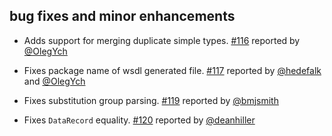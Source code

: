 ## bug fixes and minor enhancements
- Adds support for merging duplicate simple types. [#116][#116] reported by [@OlegYch][@OlegYch]
- Fixes package name of wsdl generated file. [#117][#117] reported by [@hedefalk][@hedefalk] and [@OlegYch][@OlegYch]
- Fixes substitution group parsing. [#119][#119] reported by [@bmjsmith][@bmjsmith]
- Fixes `DataRecord` equality. [#120][#120] reported by [@deanhiller][@deanhiller]

  [#116]: https://github.com/eed3si9n/scalaxb/issues/116
  [#117]: https://github.com/eed3si9n/scalaxb/issues/117
  [#119]: https://github.com/eed3si9n/scalaxb/issues/119
  [#120]: https://github.com/eed3si9n/scalaxb/issues/120
  [@OlegYch]: https://github.com/OlegYch
  [@hedefalk]: https://github.com/hedefalk
  [@bmjsmith]: https://github.com/bmjsmith
  [@deanhiller]: https://github.com/deanhiller
